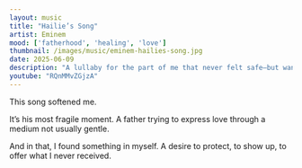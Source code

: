 ```yaml
---
layout: music
title: "Hailie’s Song"
artist: Eminem
mood: ['fatherhood', 'healing', 'love']
thumbnail: /images/music/eminem-hailies-song.jpg
date: 2025-06-09
description: "A lullaby for the part of me that never felt safe—but wants to provide it."
youtube: "RQnMMvZGjzA"
---
```


This song softened me.

It’s his most fragile moment. A father trying to express love through a medium not usually gentle.

And in that, I found something in myself. A desire to protect, to show up, to offer what I never received.
